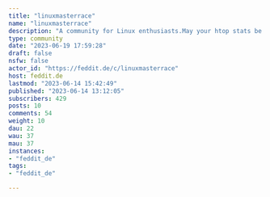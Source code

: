 ```yaml
---
title: "linuxmasterrace" 
name: "linuxmasterrace"
description: "A community for Linux enthusiasts.May your htop stats be low and your beard grow longWelcome to [!linuxmasterrace@feddit.de](https://feddit.de/c/linuxmasterrace) former r/linuxmasterrace members and existing Lemmyverse citizens: Feel free to join the newly created [!linuxmasterrace@feddit.de](https://feddit.de/c/linuxmasterrace) community.Let’s make the full transition to the decentralized Fediverse!"
type: community
date: "2023-06-19 17:59:28"
draft: false
nsfw: false
actor_id: "https://feddit.de/c/linuxmasterrace"
host: feddit.de
lastmod: "2023-06-14 15:42:49"
published: "2023-06-14 13:12:05"
subscribers: 429
posts: 10
comments: 54
weight: 10
dau: 22
wau: 37
mau: 37
instances:
- "feddit_de"
tags: 
- "feddit_de"

---
```

